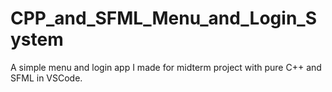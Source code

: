 # CPP_and_SFML_Menu_and_Login_System
A simple menu and login app I made for midterm project with pure C++ and SFML in VSCode.
